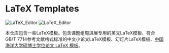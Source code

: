# LaTeX Templates

![LaTeX_Editor](https://img.shields.io/badge/LaTeX_Engine-TeXLive-blue)
![LaTeX_Editor](https://img.shields.io/badge/LaTeX_Editor-TexWorks-yellow)

本仓库包含一些LaTeX模板。包含课题组周进展专用的英文LaTeX模板、符合GB/T 7714参考文献格式标准的中文小论文LaTeX模板、幻灯片LaTeX模板、[中国海洋大学硕博士学位论文 LaTeX 模板](https://github.com/summitgao/OUC-LaTex-master)。


